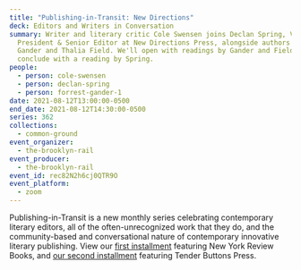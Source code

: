 ```yaml
---
title: "Publishing-in-Transit: New Directions"
deck: Editors and Writers in Conversation
summary: Writer and literary critic Cole Swensen joins Declan Spring, Vice
  President & Senior Editor at New Directions Press, alongside authors Forrest
  Gander and Thalia Field. We'll open with readings by Gander and Field, and
  conclude with a reading by Spring.
people:
  - person: cole-swensen
  - person: declan-spring
  - person: forrest-gander-1
date: 2021-08-12T13:00:00-0500
end_date: 2021-08-12T14:30:00-0500
series: 362
collections:
  - common-ground
event_organizer:
  - the-brooklyn-rail
event_producer:
  - the-brooklyn-rail
event_id: rec82N2h6cj0QTR9O
event_platform:
  - zoom
---
```

Publishing-in-Transit is a new monthly series celebrating contemporary literary editors, all of the often-unrecognized work that they do, and the community-based and conversational nature of contemporary innovative literary publishing. View our [first installment](https://brooklynrail.org/events/2021/06/10/publishing-in-transit-new-york-review-of-books/) featuring New York Review Books, and [our second installment](https://brooklynrail.org/events/2021/07/01/publishing-in-transit-tender-buttons-press/) featuring Tender Buttons Press.